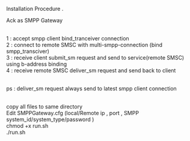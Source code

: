 Installation Procedure .

Ack as SMPP Gateway 

</br> 1 : accept smpp client bind_tranceiver connection
</br> 2 : connect to remote SMSC with multi-smpp-connection (bind smpp_transciver)
</br> 3 : receive client submit_sm request and send to service(remote SMSC) using b-address binding
</br> 4 : receive remote SMSC deliver_sm request and send back to client

</br> ps : deliver_sm request always send to latest smpp client connection

</br>
copy all files to same directory
</br>
Edit SMPPGateway.cfg (local/Remote ip , port , SMPP system_id/system_type/password  )
</br>
chmod +x run.sh
</br>./run.sh
  

